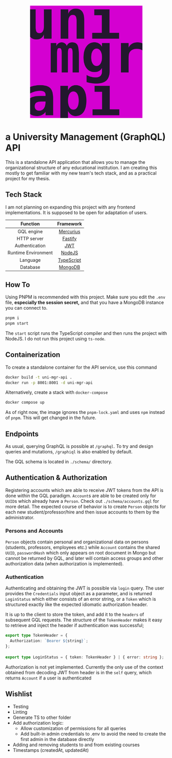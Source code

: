 <p align="center">
    <img src="logo.png" width="350" />
</p>

# a University Management (GraphQL) API

This is a standalone API application that allows you to manage the organizational structure of any educational institution. I am creating this mostly to get familiar with my new team's tech stack, and as a practical project for my thesis.

## Tech Stack

I am not planning on expanding this project with any frontend implementations. It is supposed to be open for adaptation of users.

|      Function       |                 Framework                 |
| :-----------------: | :---------------------------------------: |
|     GQL engine      |    [Mercurius](https://mercurius.dev/)    |
|     HTTP server     |      [Fastify](https://fastify.dev/)      |
|   Authentication    |          [JWT](https://jwt.io/)           |
| Runtime Environment |       [NodeJS](https://nodejs.org/)       |
|      Language       | [TypeScript](https://typescriptlang.org/) |
|      Database       |      [MongoDB](https://mongodb.com/)      |

## How To

Using PNPM is recommended with this project. Make sure you edit the `.env` file, **especially the session secret,** and that you have a MongoDB instance you can connect to.

```bash
pnpm i
pnpm start
```

The `start` script runs the TypeScript compiler and then runs the project with NodeJS. I do not run this project using `ts-node`.

## Containerization

To create a standalone container for the API service, use this command

```bash
docker build -t uni-mgr-api .
docker run -p 8001:8001 -d uni-mgr-api
```

Alternatively, create a stack with `docker-compose`

```bash
docker compose up 
```

As of right now, the image ignores the `pnpm-lock.yaml` and uses `npm` instead of `pnpm`. This will get changed in the future.

## Endpoints

As usual, querying GraphQL is possible at `/graphql`. To try and design queries and mutations, `/graphiql` is also enabled by default.

The GQL schema is located in `./schema/` directory.

## Authentication & Authorization

Registering accounts which are able to receive JWT tokens from the API is done within the GQL paradigm. `Account`s are able to be created only for `UUID`s which already have a `Person`. Check out `./schema/accounts.gql` for more detail.
The expected course of behavior is to create `Person` objects for each new student/professor/hire and then issue accounts to them by the administrator.

### Persons and Accounts

`Person` objects contain personal and organizational data on persons (students, professors, employees etc.) while `Account` contains the shared `UUID`, `passwordHash` which only appears on root document in Mongo but cannot be returned by GQL, and later will contain access groups and other authorization data (when authorization is implemented).

### Authentication

Authenticating and obtaining the JWT is possible via `login` query. The user provides the `Credentials` input object as a parameter, and is returned `LoginStatus` which either consists of an error string, or a `Token` which is structured exactly like the expected idiomatic authorization header.

It is up to the client to store the token, and add it to the `headers` of subsequent GQL requests. The structure of the `TokenHeader` makes it easy to retrieve and inject the header if authentication was successful;

```typescript
export type TokenHeader = {
  Authorization: `Bearer ${string}`;
};

export type LoginStatus = { token: TokenHeader } | { error: string };
```

Authorization is not yet implemented. Currently the only use of the context obtained from decoding JWT from header is in the `self` query, which returns `Account` if a user is authenticated

## Wishlist

- Testing
- Linting
- Generate TS to other folder
- Add authorization logic:
  - Allow customization of permissions for all queries
  - Add built-in admin credentials to .env to avoid the need to create the first admin in the database directly
- Adding and removing students to and from existing courses
- Timestamps (createdAt, updatedAt)